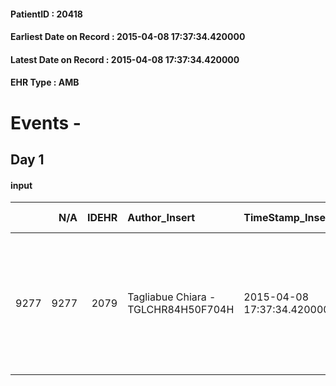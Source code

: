 
#### PatientID : 20418
#### Earliest Date on Record : 2015-04-08 17:37:34.420000
#### Latest Date on Record : 2015-04-08 17:37:34.420000
#### EHR Type : AMB

# Events - 

## Day 1

#### input
|      |    N/A |   IDEHR | Author_Insert                       | TimeStamp_Insert           | EHRType   |   PatientID |   IDDigitalSignDocument | persone_vicine   |   Unnamed: 0_x.1 |   IDANAMNESI_SOCIALE | Patient   | FamigliaAltro   | Paziente_T   | FamigliaAltro_T   |   Non_Rilevabile_x.1 | Note_Non_Rilevabile_x.1   | opt_Problemi   | chk_contr_sintomi   | chk_competenza                                 | opt_paziente_a   | opt_famiglia_a   | opt_adeguatezza   | opt_paziente_solo   | ds_note_con                                                                                                                   | opt_presente_assente   | Caregiver_principale   | ds_familiari_coinv                                                                                                            | opt_necessario   | opt_risorse_ec   | opt_paziente_psi   | opt_Ins_vol   | opt_inv_civile   |   invalidita_perc | Needs     | Domestic partnership   | opt_famiglia_psi   |
|-----:|-------:|--------:|:------------------------------------|:---------------------------|:----------|------------:|------------------------:|:-----------------|-----------------:|---------------------:|:----------|:----------------|:-------------|:------------------|---------------------:|:--------------------------|:---------------|:--------------------|:-----------------------------------------------|:-----------------|:-----------------|:------------------|:--------------------|:------------------------------------------------------------------------------------------------------------------------------|:-----------------------|:-----------------------|:------------------------------------------------------------------------------------------------------------------------------|:-----------------|:-----------------|:-------------------|:--------------|:-----------------|------------------:|:----------|:-----------------------|:-------------------|
| 9277 |   9277 |    2079 | Tagliabue Chiara - TGLCHR84H50F704H | 2015-04-08 17:37:34.420000 | AMB       |       20418 |                   48175 | N/A              |              832 |                  523 | Si#1      | Si#1            | Si#1         | Si#1              |                    0 | NR                        | No#0           | controllo sintomi#0 | competenza/capacit√† assistenziale caregiver#0 | Congruenti#1     | Congruenti#1     | Si#1              | No#0                | Vive con il figlio Franco di 64 aa, pensionato, che si √® trasferito al domicilio della madre per collaborare all'assistenza. | Presente#1             | sons                   | Due figlie: Elena di 63 aa, coniugata che vive a Pieve Emanuele, e Maria Rosa di 58 aa, coniugata, che abita nelle vicinanze. | No#0             | Adeguate#1       | No#0               | No#0          | Si#1             |               100 | Clinici#0 | Figli#2                | No#0               |


